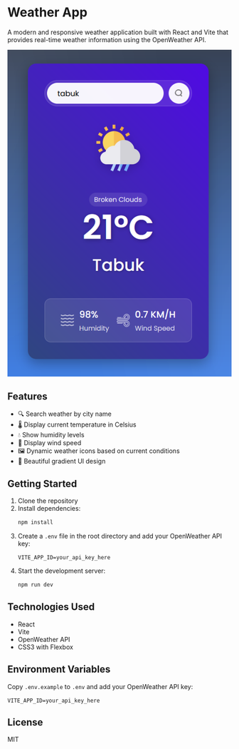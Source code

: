 # Weather App

A modern and responsive weather application built with React and Vite that provides real-time weather information using the OpenWeather API.

![Weather App Screenshot](src/assets/WEATHERAPP.PNG)

## Features

- 🔍 Search weather by city name
- 🌡️ Display current temperature in Celsius
- 💧 Show humidity levels
- 💨 Display wind speed
- 🖼️ Dynamic weather icons based on current conditions
- 🎨 Beautiful gradient UI design

## Getting Started

1. Clone the repository
2. Install dependencies:
   ```bash
   npm install
   ```
3. Create a `.env` file in the root directory and add your OpenWeather API key:
   ```
   VITE_APP_ID=your_api_key_here
   ```
4. Start the development server:
   ```bash
   npm run dev
   ```

## Technologies Used

- React
- Vite
- OpenWeather API
- CSS3 with Flexbox

## Environment Variables

Copy `.env.example` to `.env` and add your OpenWeather API key:
```
VITE_APP_ID=your_api_key_here
```

## License

MIT

